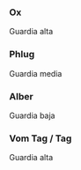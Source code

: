 ### Ox

Guardia alta

### Phlug

Guardia media

### Alber

Guardia baja
### Vom Tag / Tag

Guardia alta


